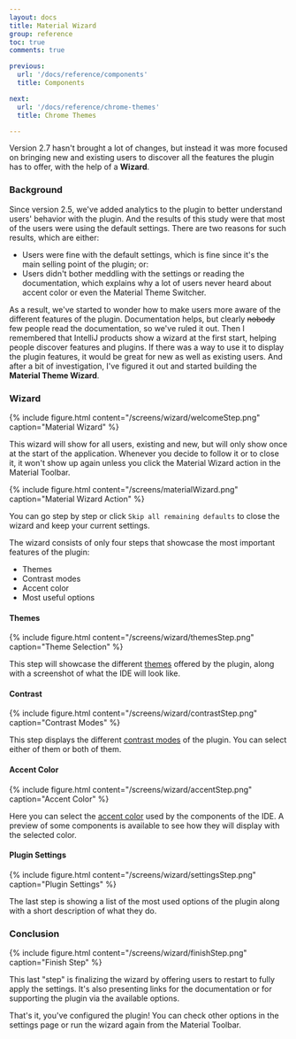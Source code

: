 ```yaml
---
layout: docs
title: Material Wizard
group: reference
toc: true
comments: true

previous:
  url: '/docs/reference/components'
  title: Components

next:
  url: '/docs/reference/chrome-themes'
  title: Chrome Themes

---
```


Version 2.7 hasn't brought a lot of changes, but instead it was more focused on bringing new and existing users to
discover all the features the plugin has to offer, with the help of a **Wizard**.

### Background

Since version 2.5, we've added analytics to the plugin to better understand users' behavior with the plugin.
And the results of this study were that most of the users were using the default settings.
There are two reasons for such results, which are either:

- Users were fine with the default settings, which is fine since it's the main selling point of the plugin; or:
- Users didn't bother meddling with the settings or reading the documentation, which explains why a lot of users never
  heard about accent color or even the Material Theme Switcher.

As a result, we've started to wonder how to make users more aware of the different features of the plugin. Documentation
helps, but clearly <strike>nobody</strike> few people read the documentation, so we've ruled it out. Then I
remembered that IntelliJ products show a wizard at the first start, helping people discover features and plugins. If
there was a way to use it to display the plugin features, it would be great for new as well as existing users. And after
a bit of investigation, I've figured it out and started building the **Material Theme Wizard**.

### Wizard

{% include figure.html content="/screens/wizard/welcomeStep.png" caption="Material Wizard" %}

This wizard will show for all users, existing and new, but will only show once at the start of the application. Whenever
you decide to follow it or to close it, it won't show up again unless you click the Material Wizard action in the
Material Toolbar.

{% include figure.html content="/screens/materialWizard.png" caption="Material Wizard Action" %}

You can go step by step or click `Skip all remaining defaults` to close the wizard and keep your current settings.

The wizard consists of only four steps that showcase the most important features of the plugin:

- Themes
- Contrast modes
- Accent color
- Most useful options

#### Themes

{% include figure.html content="/screens/wizard/themesStep.png" caption="Theme Selection" %}

This step will showcase the different
[themes](/docs/configuration/settings#material-themes) offered by the plugin, along with a screenshot of
what the IDE will look like.

#### Contrast

{% include figure.html content="/screens/wizard/contrastStep.png" caption="Contrast Modes" %}

This step displays the different
[contrast modes](/docs/configuration/main-settings#contrast-mode) of the plugin. You can select either
of them or both of them.

#### Accent Color

{% include figure.html content="/screens/wizard/accentStep.png" caption="Accent Color" %}

Here you can select the
[accent color](/docs/configuration/accents) used by the components of the IDE. A preview of some
components is available to see how they will display with the selected color.

#### Plugin Settings

{% include figure.html content="/screens/wizard/settingsStep.png" caption="Plugin Settings" %}

The last step is showing a list of the most used options of the plugin along with a short description of what they do.

### Conclusion

{% include figure.html content="/screens/wizard/finishStep.png" caption="Finish Step" %}

This last "step" is finalizing the wizard by offering users to restart to fully apply the settings. It's also
presenting links for the documentation or for supporting the plugin via the available options.

That's it, you've configured the plugin! You can check other options in the settings page or run the wizard again from
the Material Toolbar.
